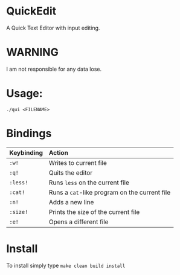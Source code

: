 # QuickEdit

A Quick Text Editor with input editing.

# WARNING

I am not responsible for any data lose.

# Usage:

``./qui <FILENAME>``

# Bindings
| Keybinding | Action |
| :--- | :--- |
| `:w!` | Writes to current file |
| `:q!` | Quits the editor |
| `:less!` | Runs ``less`` on the current file |
| `:cat!` | Runs a ``cat``-like program on the current file |
| `:n!` | Adds a new line |
| `:size!` | Prints the size of the current file |
| `:e!` | Opens a different file |

# Install

To install simply type ``make clean build install``
